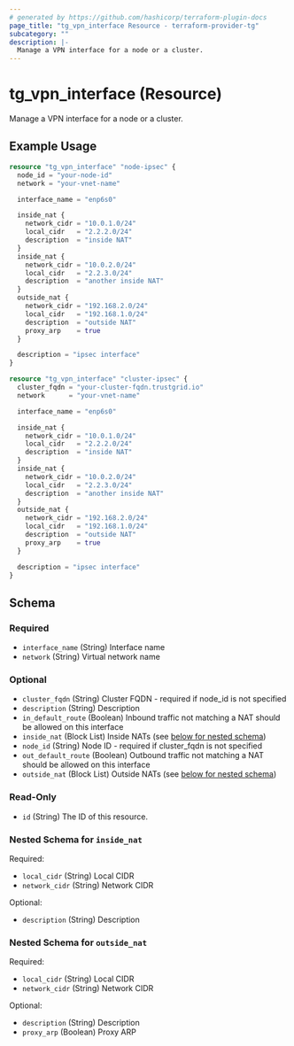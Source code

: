 ```yaml
---
# generated by https://github.com/hashicorp/terraform-plugin-docs
page_title: "tg_vpn_interface Resource - terraform-provider-tg"
subcategory: ""
description: |-
  Manage a VPN interface for a node or a cluster.
---
```


# tg_vpn_interface (Resource)

Manage a VPN interface for a node or a cluster.

## Example Usage

```terraform
resource "tg_vpn_interface" "node-ipsec" {
  node_id = "your-node-id"
  network = "your-vnet-name"

  interface_name = "enp6s0"

  inside_nat {
    network_cidr = "10.0.1.0/24"
    local_cidr   = "2.2.2.0/24"
    description  = "inside NAT"
  }
  inside_nat {
    network_cidr = "10.0.2.0/24"
    local_cidr   = "2.2.3.0/24"
    description  = "another inside NAT"
  }
  outside_nat {
    network_cidr = "192.168.2.0/24"
    local_cidr   = "192.168.1.0/24"
    description  = "outside NAT"
    proxy_arp    = true
  }

  description = "ipsec interface"
}

resource "tg_vpn_interface" "cluster-ipsec" {
  cluster_fqdn = "your-cluster-fqdn.trustgrid.io"
  network      = "your-vnet-name"

  interface_name = "enp6s0"

  inside_nat {
    network_cidr = "10.0.1.0/24"
    local_cidr   = "2.2.2.0/24"
    description  = "inside NAT"
  }
  inside_nat {
    network_cidr = "10.0.2.0/24"
    local_cidr   = "2.2.3.0/24"
    description  = "another inside NAT"
  }
  outside_nat {
    network_cidr = "192.168.2.0/24"
    local_cidr   = "192.168.1.0/24"
    description  = "outside NAT"
    proxy_arp    = true
  }

  description = "ipsec interface"
}
```

<!-- schema generated by tfplugindocs -->
## Schema

### Required

- `interface_name` (String) Interface name
- `network` (String) Virtual network name

### Optional

- `cluster_fqdn` (String) Cluster FQDN - required if node_id is not specified
- `description` (String) Description
- `in_default_route` (Boolean) Inbound traffic not matching a NAT should be allowed on this interface
- `inside_nat` (Block List) Inside NATs (see [below for nested schema](#nestedblock--inside_nat))
- `node_id` (String) Node ID - required if cluster_fqdn is not specified
- `out_default_route` (Boolean) Outbound traffic not matching a NAT should be allowed on this interface
- `outside_nat` (Block List) Outside NATs (see [below for nested schema](#nestedblock--outside_nat))

### Read-Only

- `id` (String) The ID of this resource.

<a id="nestedblock--inside_nat"></a>
### Nested Schema for `inside_nat`

Required:

- `local_cidr` (String) Local CIDR
- `network_cidr` (String) Network CIDR

Optional:

- `description` (String) Description


<a id="nestedblock--outside_nat"></a>
### Nested Schema for `outside_nat`

Required:

- `local_cidr` (String) Local CIDR
- `network_cidr` (String) Network CIDR

Optional:

- `description` (String) Description
- `proxy_arp` (Boolean) Proxy ARP
